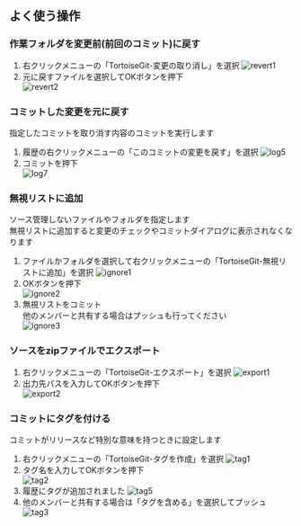 ## よく使う操作
### 作業フォルダを変更前(前回のコミット)に戻す
1. 右クリックメニューの「TortoiseGit-変更の取り消し」を選択
![revert1](./images/revert1.png)  
2. 元に戻すファイルを選択してOKボタンを押下  
![revert2](./images/revert2.png) 

### コミットした変更を元に戻す
指定したコミットを取り消す内容のコミットを実行します

1. 履歴の右クリックメニューの「このコミットの変更を戻す」を選択
![log5](./images/log5.png)
2. コミットを押下  
![log7](./images/log7.png)

### 無視リストに追加
ソース管理しないファイルやフォルダを指定します  
無視リストに追加すると変更のチェックやコミットダイアログに表示されなくなります

1. ファイルかフォルダを選択して右クリックメニューの「TortoiseGit-無視リストに追加」を選択
![ignore1](./images/ignore1.png)  
2. OKボタンを押下  
![ignore2](./images/ignore2.png)  
3. 無視リストをコミット  
他のメンバーと共有する場合はプッシュも行ってください  
![ignore3](./images/ignore3.png)  

### ソースをzipファイルでエクスポート
1. 右クリックメニューの「TortoiseGit-エクスポート」を選択
![export1](./images/export1.png) 
2. 出力先パスを入力してOKボタンを押下  
![export2](./images/export2.png) 

### コミットにタグを付ける
コミットがリリースなど特別な意味を持つときに設定します

1. 右クリックメニューの「TortoiseGit-タグを作成」を選択
![tag1](./images/tag1.png) 
2. タグ名を入力してOKボタンを押下  
![tag2](./images/tag2.png) 
3. 履歴にタグが追加されました
![tag5](./images/tag5.png) 
4. 他のメンバーと共有する場合は「タグを含める」を選択してプッシュ  
![tag3](./images/tag3.png) 
